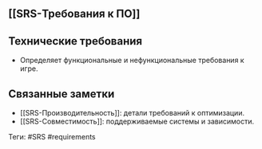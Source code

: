 ## [[SRS-Требования к ПО]]

## Технические требования

- Определяет функциональные и нефункциональные требования к игре.

## Связанные заметки

- [[SRS-Производительность]]: детали требований к оптимизации.
- [[SRS-Совместимость]]: поддерживаемые системы и зависимости.

Теги: #SRS #requirements





